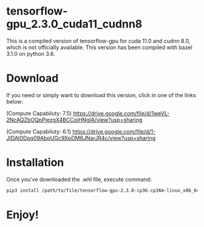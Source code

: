 # tensorflow-gpu_2.3.0_cuda11_cudnn8
This is a compiled version of tensorflow-gpu for cuda 11.0 and cudnn 8.0, which is not officially available.
This version has been compiled with bazel 3.1.0 on python 3.6.

# Download 
If you need or simply want to download this version, click in one of the links below:

(Compute Capabiluty: 7.5)
https://drive.google.com/file/d/1weVL-2NcAQZbOQpPiezgX4BCCoiHNglA/view?usp=sharing

(Compute Capabiluty: 6.1)
https://drive.google.com/file/d/1-JIDAt0Dpq09AbpUGc9XpDM6JNarJR4c/view?usp=sharing

# Installation

Once you've downloaded the .whl file, execute command:
```bash
pip3 install /path/to/file/tensorflow-gpu-2.3.0-cp36-cp36m-linux_x86_64.whl
```

# Enjoy!
